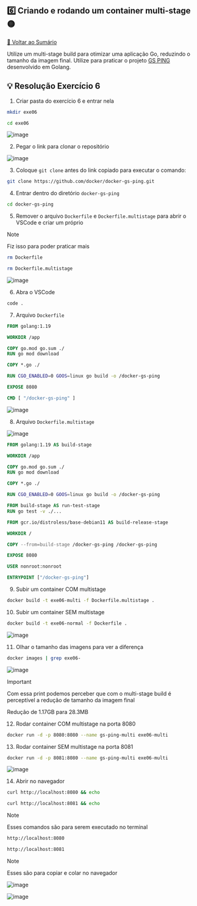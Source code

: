 ## 6️⃣ Criando e rodando um container multi-stage 🟡

[🔼 Voltar ao Sumário](https://github.com/andrrade/Docker-Exercises-CompassUOL?tab=readme-ov-file#sum%C3%A1rio-)

Utilize um multi-stage build para otimizar uma aplicação Go, reduzindo o tamanho 
da imagem final. Utilize para praticar o projeto [GS PING](https://github.com/docker/docker-gs-ping) desenvolvido em Golang.

## 💡 Resolução Exercício 6

01. Criar pasta do exercício 6 e entrar nela

```bash
mkdir exe06
```

```bash
cd exe06
```

![image](https://github.com/user-attachments/assets/29dff2c6-64f4-4c3e-b58a-e03e0068be02)

02. Pegar o link para clonar o repositório

![image](https://github.com/user-attachments/assets/a00f5ebc-bbc1-4504-9587-322b220a4092)

03. Coloque `git clone` antes do link copiado para executar o comando:

```bash
git clone https://github.com/docker/docker-gs-ping.git
```

04. Entrar dentro do diretório `docker-gs-ping`

```bash
cd docker-gs-ping
```

05. Remover o arquivo `Dockerfile` e `Dockerfile.multistage` para abrir o VSCode e criar um próprio

> [!NOTE]
> Fiz isso para poder praticar mais

```bash
rm Dockerfile
```

```bash
rm Dockerfile.multistage
```

![image](https://github.com/user-attachments/assets/0ce47619-dd5f-4f26-b0a2-73cb13608393)

06. Abra o VSCode

```bash
code .
```

07. Arquivo `Dockerfile`

```dockerfile
FROM golang:1.19

WORKDIR /app

COPY go.mod go.sum ./
RUN go mod download

COPY *.go ./

RUN CGO_ENABLED=0 GOOS=linux go build -o /docker-gs-ping

EXPOSE 8080

CMD [ "/docker-gs-ping" ]
```

![image](https://github.com/user-attachments/assets/c2399436-ece9-434b-acb0-354bfaa4ca6f)

08. Arquivo `Dockerfile.multistage`

![image](https://github.com/user-attachments/assets/f989363a-420a-4d4b-8600-15f3451c29b0)


```dockerfile
FROM golang:1.19 AS build-stage

WORKDIR /app

COPY go.mod go.sum ./
RUN go mod download

COPY *.go ./

RUN CGO_ENABLED=0 GOOS=linux go build -o /docker-gs-ping

FROM build-stage AS run-test-stage
RUN go test -v ./...

FROM gcr.io/distroless/base-debian11 AS build-release-stage

WORKDIR /

COPY --from=build-stage /docker-gs-ping /docker-gs-ping

EXPOSE 8080

USER nonroot:nonroot

ENTRYPOINT ["/docker-gs-ping"]
```

09. Subir um container COM multistage

```bash
docker build -t exe06-multi -f Dockerfile.multistage .
```

10. Subir um container SEM multistage

```bash
docker build -t exe06-normal -f Dockerfile .
```

![image](https://github.com/user-attachments/assets/18759ff4-aa6f-4d2c-aa94-ebac42aa252e)

11. Olhar o tamanho das imagens para ver a diferença

```bash
docker images | grep exe06-
```

![image](https://github.com/user-attachments/assets/ff229d38-3461-41de-8aa3-49ec56e6c1bc)

> [!IMPORTANT]
> Com essa print podemos perceber que com o multi-stage build é perceptível a redução de tamanho da imagem final
>
> Redução de 1.17GB para 28.3MB

12. Rodar container COM multistage na porta 8080
  
```bash
docker run -d -p 8080:8080 --name gs-ping-multi exe06-multi
```

13. Rodar container SEM multistage na porta 8081

```bash
docker run -d -p 8081:8080 --name gs-ping-multi exe06-multi
```

![image](https://github.com/user-attachments/assets/617f97a2-c141-46d6-98c3-979bb734876d)

14. Abrir no navegador

```bash
curl http://localhost:8080 && echo
```

```bash
curl http://localhost:8081 && echo
```

> [!NOTE]
> Esses comandos são para serem executado no terminal

```bash
http://localhost:8080
```

```bash
http://localhost:8081
```

> [!NOTE]
> Esses são para copiar e colar no navegador

![image](https://github.com/user-attachments/assets/fdf17a42-94b0-4374-a0db-75d96f875ef7)

![image](https://github.com/user-attachments/assets/e7b2c1c7-ec59-419f-8e69-76bf9f464acf)
